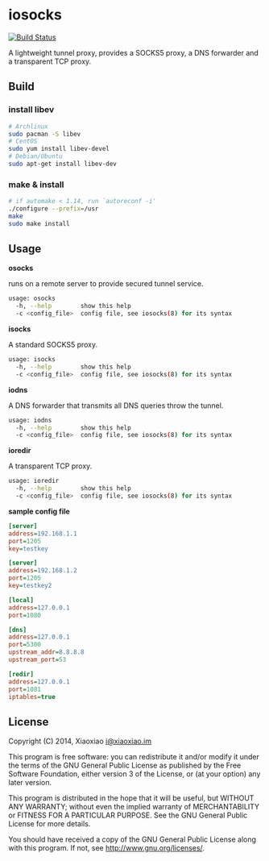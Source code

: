 # iosocks #

[![Build Status](https://travis-ci.org/XiaoxiaoPu/iosocks.svg?branch=master)](https://travis-ci.org/XiaoxiaoPu/iosocks)

A lightweight tunnel proxy, provides a SOCKS5 proxy, a DNS forwarder and a transparent  TCP  proxy.

## Build ##

### install libev ###

```bash
# Archlinux
sudo pacman -S libev
# CentOS
sudo yum install libev-devel
# Debian/Ubuntu
sudo apt-get install libev-dev
```

### make & install ###

```bash
# if automake < 1.14, run `autoreconf -i'
./configure --prefix=/usr
make
sudo make install
```

## Usage ##

**osocks**

runs on a remote server to provide secured tunnel service.

```bash
usage: osocks
  -h, --help        show this help
  -c <config_file>  config file, see iosocks(8) for its syntax
```

**isocks**

A standard SOCKS5 proxy.

```bash
usage: isocks
  -h, --help        show this help
  -c <config_file>  config file, see iosocks(8) for its syntax
```

**iodns**

A DNS forwarder that transmits all DNS queries throw the tunnel.

```bash
usage: iodns
  -h, --help        show this help
  -c <config_file>  config file, see iosocks(8) for its syntax
```

**ioredir**

A transparent TCP proxy.

```bash
usage: ioredir
  -h, --help        show this help
  -c <config_file>  config file, see iosocks(8) for its syntax
```

**sample config file**

```ini
[server]
address=192.168.1.1
port=1205
key=testkey

[server]
address=192.168.1.2
port=1205
key=testkey2

[local]
address=127.0.0.1
port=1080

[dns]
address=127.0.0.1
port=5300
upstream_addr=8.8.8.8
upstream_port=53

[redir]
address=127.0.0.1
port=1081
iptables=true
```


## License ##

Copyright (C) 2014, Xiaoxiao <i@xiaoxiao.im>

This program is free software: you can redistribute it and/or modify
it under the terms of the GNU General Public License as published by
the Free Software Foundation, either version 3 of the License, or
(at your option) any later version.

This program is distributed in the hope that it will be useful,
but WITHOUT ANY WARRANTY; without even the implied warranty of
MERCHANTABILITY or FITNESS FOR A PARTICULAR PURPOSE.  See the
GNU General Public License for more details.

You should have received a copy of the GNU General Public License
along with this program. If not, see <http://www.gnu.org/licenses/>.
